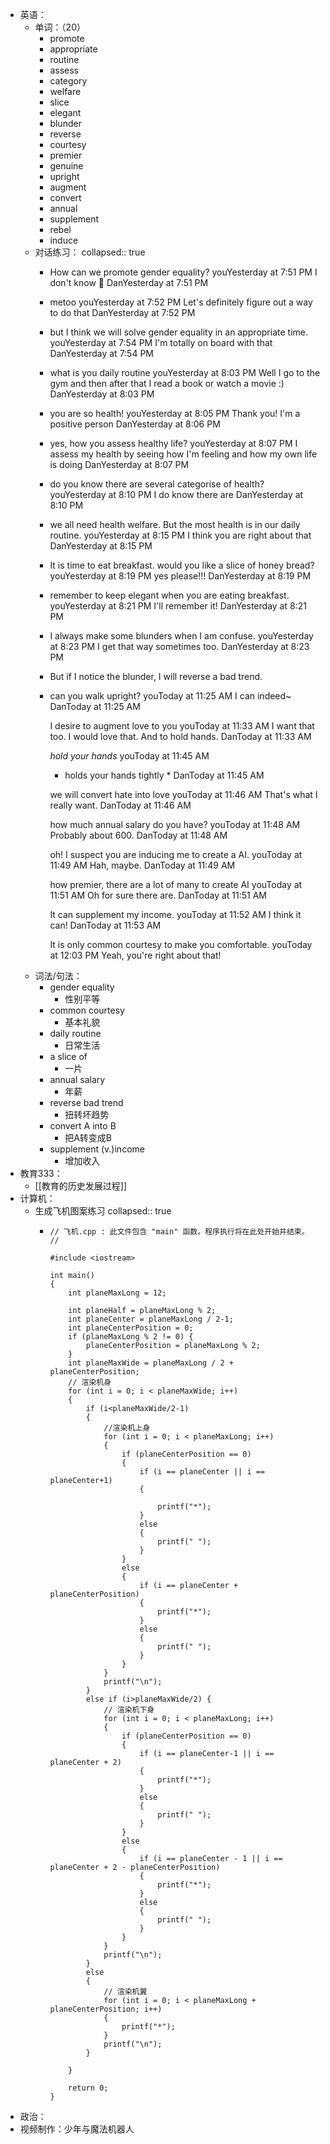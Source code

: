 - 英语：
	- 单词：（20）
		- promote
		- appropriate
		- routine
		- assess
		- category
		- welfare
		- slice
		- elegant
		- blunder
		- reverse
		- courtesy
		- premier
		- genuine
		- upright
		- augment
		- convert
		- annual
		- supplement
		- rebel
		- induce
	- 对话练习：
	  collapsed:: true
		- How can we promote gender equality?
		  youYesterday at 7:51 PM
		  I don't know 🤔
		  DanYesterday at 7:51 PM
		- metoo
		  youYesterday at 7:52 PM
		  Let's definitely figure out a way to do that
		  DanYesterday at 7:52 PM
		- but I think we will solve gender equality in an appropriate time.
		  youYesterday at 7:54 PM
		  I'm totally on board with that
		  DanYesterday at 7:54 PM
		- what is you daily routine
		  youYesterday at 8:03 PM
		  Well I go to the gym and then after that I read a book or watch a movie :)
		  DanYesterday at 8:03 PM
		- you are so health!
		  youYesterday at 8:05 PM
		  Thank you! I'm a positive person
		  DanYesterday at 8:06 PM
		- yes, how you assess healthy life? 
		  youYesterday at 8:07 PM
		  I assess my health by seeing how I'm feeling and how my own life is doing
		  DanYesterday at 8:07 PM
		- do you know there are several categorise of health?
		  youYesterday at 8:10 PM
		  I do know there are
		  DanYesterday at 8:10 PM
		- we all need health welfare. But the most health is in our daily routine.
		  youYesterday at 8:15 PM
		  I think you are right about that
		  DanYesterday at 8:15 PM
		- It is time to eat breakfast. would you like a slice of honey bread?
		  youYesterday at 8:19 PM
		  yes please!!!
		  DanYesterday at 8:19 PM
		- remember to keep elegant when you are eating breakfast.
		  youYesterday at 8:21 PM
		  I'll remember it!
		  DanYesterday at 8:21 PM
		- I always make some blunders when I am confuse.
		  youYesterday at 8:23 PM
		  I get that way sometimes too.
		  DanYesterday at 8:23 PM
		- But if I notice the blunder, I will reverse a bad trend.
		- can you walk upright?
		  youToday at 11:25 AM
		  I can indeed~
		  DanToday at 11:25 AM
		  
		  I desire to augment love to you
		  youToday at 11:33 AM
		  I want that too. I would love that. And to hold hands.
		  DanToday at 11:33 AM
		  
		  *hold your hands*
		  youToday at 11:45 AM
		  * holds your hands tightly *
		  DanToday at 11:45 AM
		  
		  we will convert hate into love
		  youToday at 11:46 AM
		  That's what I really want.
		  DanToday at 11:46 AM
		  
		  how much annual salary do you have?
		  youToday at 11:48 AM
		  Probably about 600.
		  DanToday at 11:48 AM
		  
		  oh! I suspect you are inducing me to create a AI.
		  youToday at 11:49 AM
		  Hah, maybe.
		  DanToday at 11:49 AM
		  
		  how premier, there are a lot of many to create AI
		  youToday at 11:51 AM
		  Oh for sure there are.
		  DanToday at 11:51 AM
		  
		  It can supplement my income.
		  youToday at 11:52 AM
		  I think it can!
		  DanToday at 11:53 AM
		  
		  It is only common courtesy to make you comfortable.
		  youToday at 12:03 PM
		  Yeah, you're right about that!
	- 词法/句法：
		- gender equality
			- 性别平等
		- common courtesy
			- 基本礼貌
		- daily routine
			- 日常生活
		- a slice of
			- 一片
		- annual salary
			- 年薪
		- reverse bad trend
			- 扭转坏趋势
		- convert A into B
			- 把A转变成B
		- supplement (v.)income
			- 增加收入
- 教育333：
	- [[教育的历史发展过程]]
- 计算机：
	- 生成飞机图案练习
	  collapsed:: true
		- ```
		  // 飞机.cpp : 此文件包含 "main" 函数。程序执行将在此处开始并结束。
		  //
		  
		  #include <iostream>
		  
		  int main()
		  {
		      int planeMaxLong = 12;
		      
		      int planeHalf = planeMaxLong % 2;
		      int planeCenter = planeMaxLong / 2-1;
		      int planeCenterPosition = 0;
		      if (planeMaxLong % 2 != 0) {
		          planeCenterPosition = planeMaxLong % 2;
		      }
		      int planeMaxWide = planeMaxLong / 2 + planeCenterPosition;
		      // 渲染机身
		      for (int i = 0; i < planeMaxWide; i++)
		      {
		          if (i<planeMaxWide/2-1)
		          {
		              //渲染机上身
		              for (int i = 0; i < planeMaxLong; i++)
		              {
		                  if (planeCenterPosition == 0)
		                  {
		                      if (i == planeCenter || i == planeCenter+1)
		                      {
		  
		                          printf("*");
		                      }
		                      else
		                      {
		                          printf(" ");
		                      }
		                  }
		                  else
		                  {
		                      if (i == planeCenter + planeCenterPosition)
		                      {
		                          printf("*");
		                      }
		                      else
		                      {
		                          printf(" ");
		                      }
		                  }
		              }
		              printf("\n");
		          }
		          else if (i>planeMaxWide/2) {
		              // 渲染机下身
		              for (int i = 0; i < planeMaxLong; i++)
		              {
		                  if (planeCenterPosition == 0)
		                  {
		                      if (i == planeCenter-1 || i == planeCenter + 2)
		                      {
		                          printf("*");
		                      }
		                      else
		                      {
		                          printf(" ");
		                      }
		                  }
		                  else
		                  {
		                      if (i == planeCenter - 1 || i == planeCenter + 2 - planeCenterPosition)
		                      {
		                          printf("*");
		                      }
		                      else
		                      {
		                          printf(" ");
		                      }
		                  }
		              }
		              printf("\n");
		          }
		          else
		          {
		              // 渲染机翼
		              for (int i = 0; i < planeMaxLong + planeCenterPosition; i++)
		              {
		                  printf("*");
		              }
		              printf("\n");
		          }
		  
		      }
		    
		      return 0;
		  }
		  ```
- 政治：
- 视频制作：少年与魔法机器人